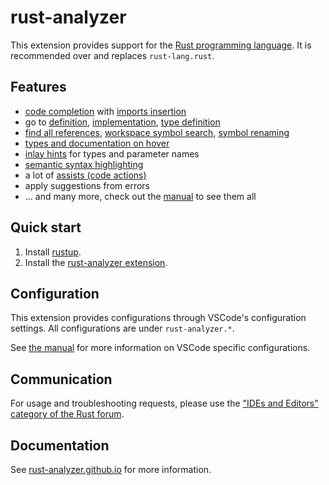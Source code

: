 # rust-analyzer

This extension provides support for the [Rust programming language](https://www.rust-lang.org/).
It is recommended over and replaces `rust-lang.rust`.

## Features

-   [code completion] with [imports insertion]
-   go to [definition], [implementation], [type definition]
-   [find all references], [workspace symbol search], [symbol renaming]
-   [types and documentation on hover]
-   [inlay hints] for types and parameter names
-   [semantic syntax highlighting]
-   a lot of [assists (code actions)]
-   apply suggestions from errors
-   ... and many more, check out the [manual] to see them all

[code completion]: https://rust-analyzer.github.io/manual.html#magic-completions
[imports insertion]: https://rust-analyzer.github.io/manual.html#completion-with-autoimport
[definition]: https://rust-analyzer.github.io/manual.html#go-to-definition
[implementation]: https://rust-analyzer.github.io/manual.html#go-to-implementation
[type definition]: https://rust-analyzer.github.io/manual.html#go-to-type-definition
[find all references]: https://rust-analyzer.github.io/manual.html#find-all-references
[workspace symbol search]: https://rust-analyzer.github.io/manual.html#workspace-symbol
[symbol renaming]: https://rust-analyzer.github.io/manual.html#rename
[types and documentation on hover]: https://rust-analyzer.github.io/manual.html#hover
[inlay hints]: https://rust-analyzer.github.io/manual.html#inlay-hints
[semantic syntax highlighting]: https://rust-analyzer.github.io/manual.html#semantic-syntax-highlighting
[assists (code actions)]: https://rust-analyzer.github.io/manual.html#assists-code-actions
[manual]: https://rust-analyzer.github.io/manual.html

## Quick start

1. Install [rustup].
2. Install the [rust-analyzer extension].

[rustup]: https://rustup.rs
[rust-analyzer extension]: https://marketplace.visualstudio.com/items?itemName=rust-lang.rust-analyzer

## Configuration

This extension provides configurations through VSCode's configuration settings. All configurations are under `rust-analyzer.*`.

See [the manual](https://rust-analyzer.github.io/manual.html#vs-code-2) for more information on VSCode specific configurations.

## Communication

For usage and troubleshooting requests, please use the ["IDEs and Editors" category of the Rust forum](https://users.rust-lang.org/c/ide/14).

## Documentation

See [rust-analyzer.github.io](https://rust-analyzer.github.io/) for more information.
